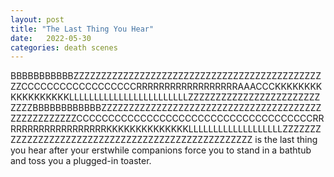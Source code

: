 ```yaml
---
layout: post
title: "The Last Thing You Hear"
date:   2022-05-30
categories: death scenes
---
```

BBBBBBBBBBBZZZZZZZZZZZZZZZZZZZZZZZZZZZZZZZZZZZZZZZZZZZZZZZCCCCCCCCCCCCCCCCCCRRRRRRRRRRRRRRRRRRAAACCCKKKKKKKKKKKKKKKKKKLLLLLLLLLLLLLLLLLLLLLLLLZZZZZZZZZZZZZZZZZZZZZZZZZZZZBBBBBBBBBBBBZZZZZZZZZZZZZZZZZZZZZZZZZZZZZZZZZZZZZZZZZZZZZZZZZZZZCCCCCCCCCCCCCCCCCCCCCCCCCCCCCCCCCCCCCRRRRRRRRRRRRRRRRRRRKKKKKKKKKKKKKKLLLLLLLLLLLLLLLLLLLZZZZZZZZZZZZZZZZZZZZZZZZZZZZZZZZZZZZZZZZZZZZZZZZZZZ is the last thing you hear after your erstwhile companions force you to stand in a bathtub and toss you a plugged-in toaster.

